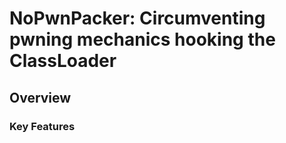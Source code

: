 # NoPwnPacker: Circumventing pwning mechanics hooking the ClassLoader
## Overview


### Key Features
